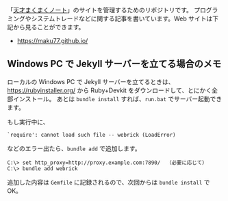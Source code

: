 「[天才まくまくノート](https://maku77.github.io)」のサイトを管理するためのリポジトリです。
プログラミングやシステムトレードなどに関する記事を書いています。Web サイトは下記から見ることができます。

- https://maku77.github.io/


Windows PC で Jekyll サーバーを立てる場合のメモ
----

ローカルの Windows PC で Jekyll サーバーを立てるときは、https://rubyinstaller.org/ から Ruby+Devkit をダウンロードして、とにかく全部インストール。
あとは `bundle install` すれば、`run.bat` でサーバー起動できます。

もし実行中に、

```
`require': cannot load such file -- webrick (LoadError)
```

などのエラー出たら、`bundle add` で追加します。

```
C:\> set http_proxy=http://proxy.example.com:7890/  （必要に応じて）
C:\> bundle add webrick
```

追加した内容は `Gemfile` に記録されるので、次回からは `bundle install` で OK。

